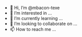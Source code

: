 - 👋 Hi, I’m @mbacon-texe
- 👀 I’m interested in ...
- 🌱 I’m currently learning ...
- 💞️ I’m looking to collaborate on ...
- 📫 How to reach me ...

<!---
mbacon-texe/mbacon-texe is a ✨ special ✨ repository because its `README.md` (this file) appears on your GitHub profile.
You can click the Preview link to take a look at your changes.
--->
